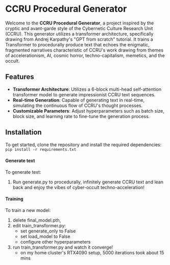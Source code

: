 # CCRU Procedural Generator

Welcome to the **CCRU Procedural Generator**, a project inspired by the cryptic and avant-garde style of the Cybernetic Culture Research Unit (CCRU). This generator utilizes a transformer architecture, specifically drawing from Andrej Karpathy's "GPT from scratch" tutorial. It trains a Transformer to procedurally produce text that echoes the enigmatic, fragmented narratives characteristic of CCRU's work drawing from themes of accelerationism, AI, cosmic horror, techno-capitalism, memetics, and the occult.

## Features

- **Transformer Architecture**: Utilizes a 6-block multi-head self-attention transformer model to generate impressionist CCRU text sequences.
- **Real-time Generation**: Capable of generating text in real-time, simulating the continuous flow of CCRU's thought processes.
- **Customizable Parameters**: Adjust hyperparameters such as batch size, block size, and learning rate to fine-tune the generation process.

## Installation

To get started, clone the repository and install the required dependencies: `pip install -r requirements.txt`


#### Generate text
To generate text:
1. Run generate.py to procedurally, infinitely generate CCRU text and lean back and enjoy the vibes of cyber-occult techno-acceleration!

#### Training
To train a new model:
1. delete final_model.pth, 
2. edit train_transformer.py:
    - set generate_only to False 
    - set load_model to False
    - configure other hyperparameters
3. run train_transformer.py and watch it converge!
    - on my home cluster's RTX4090 setup, 5000 iterations took about 15 mins   

